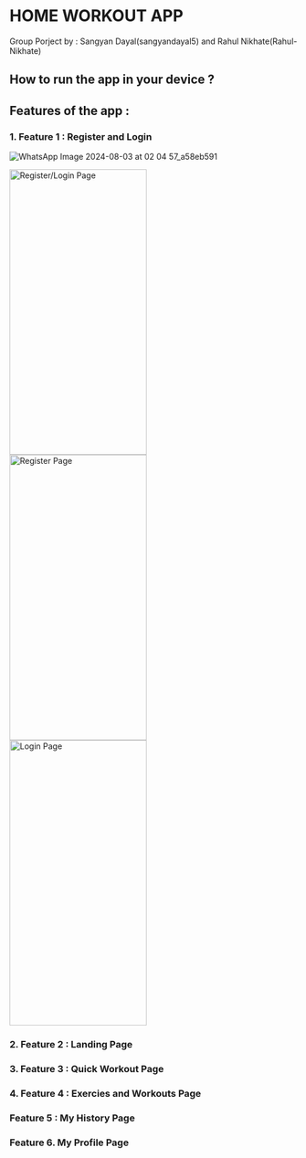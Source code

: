 # HOME WORKOUT APP 
Group Porject by : Sangyan Dayal(sangyandayal5) and Rahul Nikhate(Rahul-Nikhate)

## How to run the app in your device ?


## Features of the app : 

### 1. Feature 1 : Register and Login

![WhatsApp Image 2024-08-03 at 02 04 57_a58eb591](https://github.com/user-attachments/assets/8fd3f3d9-be38-4bb2-98b4-01fb60d81d3f)

<img src="https://github.com/user-attachments/assets/8fd3f3d9-be38-4bb2-98b4-01fb60d81d3f" alt="Register/Login Page" width="240" height="500" style="margin-right: 200px;">

<img src="https://github.com/user-attachments/assets/c9b3277d-f21a-4e41-97c1-6abc85c32463" alt="Register Page" width="240" height="500" style="margin-right: 200px;">

<img src="https://github.com/user-attachments/assets/4b77e0ea-336d-4c75-8d47-e0a7d0ed4188" alt="Login Page" width="240" height="500">



### 2. Feature 2 : Landing Page

### 3. Feature 3 : Quick Workout Page

### 4. Feature 4 : Exercies and Workouts Page

### Feature 5 : My History Page

### Feature 6. My Profile Page
